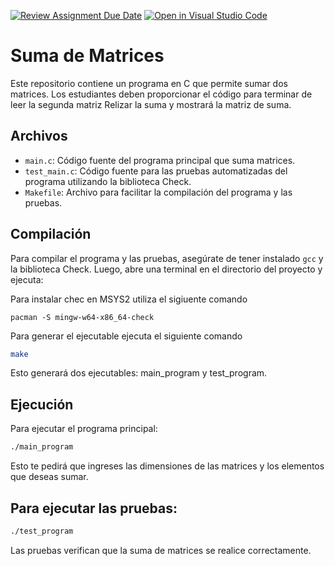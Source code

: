 [![Review Assignment Due Date](https://classroom.github.com/assets/deadline-readme-button-22041afd0340ce965d47ae6ef1cefeee28c7c493a6346c4f15d667ab976d596c.svg)](https://classroom.github.com/a/1bd51xRF)
[![Open in Visual Studio Code](https://classroom.github.com/assets/open-in-vscode-2e0aaae1b6195c2367325f4f02e2d04e9abb55f0b24a779b69b11b9e10269abc.svg)](https://classroom.github.com/online_ide?assignment_repo_id=16059555&assignment_repo_type=AssignmentRepo)
# Suma de Matrices

Este repositorio contiene un programa en C que permite sumar dos matrices. 
Los estudiantes deben proporcionar el código para terminar de leer la segunda matriz
Relizar la suma
y mostrará la matriz de suma.

## Archivos

- `main.c`: Código fuente del programa principal que suma matrices.
- `test_main.c`: Código fuente para las pruebas automatizadas del programa utilizando la biblioteca Check.
- `Makefile`: Archivo para facilitar la compilación del programa y las pruebas.

## Compilación

Para compilar el programa y las pruebas, asegúrate de tener instalado `gcc` y la biblioteca Check. Luego, abre una terminal en el directorio del proyecto y ejecuta:


Para instalar chec en MSYS2 utiliza el sigiuente comando 

```MSYS2
pacman -S mingw-w64-x86_64-check
```


Para generar el ejecutable ejecuta el siguiente comando

```bash
make
```

Esto generará dos ejecutables: main_program y test_program.

## Ejecución

Para ejecutar el programa principal:

```bash
./main_program
```

Esto te pedirá que ingreses las dimensiones de las matrices y los elementos que deseas sumar.

## Para ejecutar las pruebas:

```bash
./test_program
```

Las pruebas verifican que la suma de matrices se realice correctamente.

